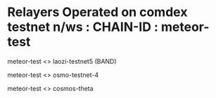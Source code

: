 # Relayers Operated on comdex testnet n/ws : CHAIN-ID : meteor-test

meteor-test <> laozi-testnet5 (BAND)

meteor-test <> osmo-testnet-4

meteor-test <> cosmos-theta
